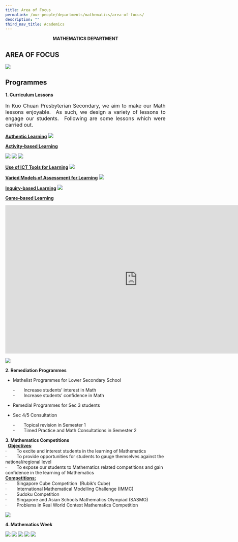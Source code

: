 ```yaml
---
title: Area of Focus
permalink: /our-people/departments/mathematics/area-of-focus/
description: ""
third_nav_title: Academics
---
```


**<center>MATHEMATICS DEPARTMENT</center>**

## AREA OF FOCUS

![](/images/Our%20People/Departments/Math%20Area%20of%20Focus.png)

## Programmes

**1. Curriculum Lessons**

<p style="text-align: justify;font-size:16px;">In Kuo Chuan Presbyterian Secondary, we aim to make our Math lessons enjoyable.  As such, we design a variety of lessons to engage our students.  Following are some lessons which were carried out. </p> 
   
**<u>Authentic Learning</u>**
![](/images/Our%20People/Departments/Math/Math%20Prog%201.png)

**<u>Activity-based Learning</u>**

![](/images/Our%20People/Departments/Math/Math%20Prog%202%20(1).jpg)
![](/images/Our%20People/Departments/Math/Math%20Prog%202.jpg)
![](/images/Our%20People/Departments/Math/Math%20Prog%203.png)


**<u>Use of ICT Tools for Learning</u>**
![](/images/Our%20People/Departments/Math/Math%20Prog%204.png)

**<u>Varied Models of Assessment for Learning</u>**
![](/images/Our%20People/Departments/Math/Math%20Prog%205.png)

**<u>Inquiry-based Learning</u>**
![](/images/Our%20People/Departments/Math/Math%20Prog%206.png)

**<u>Game-based Learning</u>**

<iframe width="830" height="467" src="https://www.youtube.com/embed/gA8fZlRmOTU" title="gamebaselearning" frameborder="0" allow="accelerometer; autoplay; clipboard-write; encrypted-media; gyroscope; picture-in-picture; web-share" allowfullscreen></iframe>

![](/images/Our%20People/Departments/Math/Math%20Prog%207.png)


**2\. Remediation Programmes**  

*   Mathelist Programmes for Lower Secondary School

     -       Increase students’ interest in Math<br>
     -       Increase students’ confidence in Math

*   Remedial Programmes for Sec 3 students
*   Sec 4/5 Consultation

    -       Topical revision in Semester 1<br>
    -       Timed Practice and Math Consultations in Semester 2      

**3\. Mathematics Competitions**   <br> 
**<u>Objectives</u>**:  
·        To excite and interest students in the learning of Mathematics  
·        To provide opportunities for students to gauge themselves against the national/regional level  
·        To expose our students to Mathematics related competitions and gain confidence in the learning of Mathematics  
**<u>Competitions:</u>**    <br>
·        Singapore Cube Competition  (Rubik’s Cube)  
·        International Mathematical Modelling Challenge (IMMC)  
·        Sudoku Competition  
·        Singapore and Asian Schools Mathematics Olympiad (SASMO)  
·        Problems in Real World Context Mathematics Competition


![](/images/Our%20People/Departments/Math/Math%20Prog%208.jpg)


**4\. Mathematics Week**

![](/images/Our%20People/Departments/Math/Math%20Prog%209.png)
![](/images/Our%20People/Departments/Math/Math%20Prog%2010.png)
	![](/images/Our%20People/Departments/Math/Math%20Prog%2011.png)
![](/images/Our%20People/Departments/Math/Math%20Prog%2012.png)
![](/images/Our%20People/Departments/Math/Math%20Prog%2013.png)